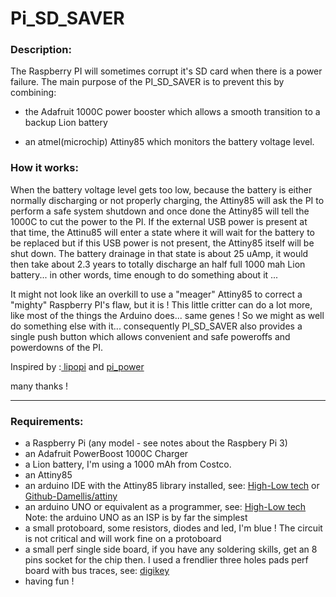 # Pi_SD_SAVER  
  
### Description:  
    
The Raspberry PI will sometimes corrupt it's SD card when there is a power failure. The main purpose of the PI_SD_SAVER is to  prevent this by combining:  

* the Adafruit 1000C power booster which allows a smooth transition to a backup Lion battery 

* an atmel(microchip) Attiny85 which monitors the battery voltage level.  

### How it works:  
  
  
When the battery voltage level gets too low, because the battery is either normally discharging or not properly charging, the Attiny85 will ask the PI to perform a safe system shutdown and once done the Attiny85 will tell the 1000C to cut the power to the PI. If the external USB power is present at that time, the Attinu85 will enter a state where it will wait for the battery to be replaced but if this USB power is not present, the Attiny85 itself will be shut down. The battery drainage in that state is about 25 uAmp, it would then take about 2.3 years to totally discharge an half full 1000 mah Lion battery... in other words, time enough to do something about it ...  

It might not look like an overkill to use a "meager" Attiny85 to correct a "mighty" Raspberry PI's flaw, but it is ! This little critter can do a lot more, like most of the things the Arduino does... same genes ! So we might as well do something else with it... consequently PI_SD_SAVER also provides a single push button which allows convenient and safe poweroffs and powerdowns of the PI.   
  
  
Inspired by :<a href="https://github.com/NeonHorizon/lipopi"> lipopi</a> and  <a href="https://github.com/craic/pi_power"> pi_power</a>   
  
many thanks !  

* * *  
  
### Requirements:  
  
* a Raspberry Pi (any model - see notes about the Raspbery Pi 3)  
* an Adafruit PowerBoost 1000C Charger  
* a Lion battery, I'm using a 1000 mAh from Costco.
* an Attiny85  
* an arduino IDE with the Attiny85 library installed, see: <a href="http://highlowtech.org/?p=1695"> High-Low tech</a> or <a href="https://github.com/damellis/attiny"> Github-Damellis/attiny</a>  
* an arduino UNO or equivalent as a programmer, see: <a href="http://highlowtech.org/?p=1706"> High-Low tech<a/> Note: the arduino UNO as an ISP is by far the simplest  
* a small protoboard, some resistors, diodes and led, I'm blue ! The circuit is not critical and will work fine on a protoboard  
* a small perf single side board, if you have any soldering skills, get an 8 pins socket for the chip then. I used a frendlier three holes pads perf board with bus traces, see: <a href="https://www.digikey.com/product-detail/en/chip-quik-inc/SBB1605-1/SBB1605-1-ND/5978253"> digikey</a>  
* having fun ! 
 
  


  

